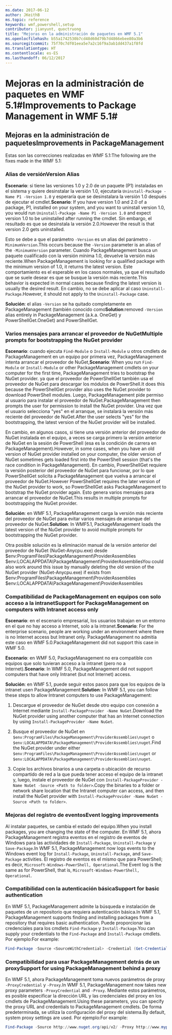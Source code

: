 ```yaml
---
ms.date: 2017-06-12
author: JKeithB
ms.topic: reference
keywords: wmf,powershell,setup
contributor: jianyunt, quoctruong
title: "Mejoras en la administración de paquetes en WMF 5.1"
ms.openlocfilehash: b55a1742530b7cd48d60d79b7d4866ebee80a3b6
ms.sourcegitcommit: 75f70c7df01eea5e7a2c16f9a3ab1dd437a1f8fd
ms.translationtype: HT
ms.contentlocale: es-ES
ms.lasthandoff: 06/12/2017
---
```

# <a name="improvements-to-package-management-in-wmf-51"></a><span data-ttu-id="4fc0a-103">Mejoras en la administración de paquetes en WMF 5.1#</span><span class="sxs-lookup"><span data-stu-id="4fc0a-103">Improvements to Package Management in WMF 5.1#</span></span>

## <a name="improvements-in-packagemanagement"></a><span data-ttu-id="4fc0a-104">Mejoras en la administración de paquetes</span><span class="sxs-lookup"><span data-stu-id="4fc0a-104">Improvements in PackageManagement</span></span> ##
<span data-ttu-id="4fc0a-105">Estas son las correcciones realizadas en WMF 5.1:</span><span class="sxs-lookup"><span data-stu-id="4fc0a-105">The following are the fixes made in the WMF 5.1:</span></span> 

### <a name="version-alias"></a><span data-ttu-id="4fc0a-106">Alias de versión</span><span class="sxs-lookup"><span data-stu-id="4fc0a-106">Version Alias</span></span>

<span data-ttu-id="4fc0a-107">**Escenario**: si tiene las versiones 1.0 y 2.0 de un paquete (P1) instaladas en el sistema y quiere desinstalar la versión 1.0, ejecutaría `Uninstall-Package -Name P1 -Version 1.0` y esperaría que se desinstalara la versión 1.0 después de ejecutar el cmdlet.</span><span class="sxs-lookup"><span data-stu-id="4fc0a-107">**Scenario**: If you have version 1.0 and 2.0 of a package, P1, installed on your system, and you want to uninstall version 1.0, you would run `Uninstall-Package -Name P1 -Version 1.0` and expect version 1.0 to be uninstalled after running the cmdlet.</span></span> <span data-ttu-id="4fc0a-108">Sin embargo, el resultado es que se desinstala la versión 2.0.</span><span class="sxs-lookup"><span data-stu-id="4fc0a-108">However the result is that version 2.0 gets uninstalled.</span></span>  
    
<span data-ttu-id="4fc0a-109">Esto se debe a que el parámetro `-Version` es un alias del parámetro `-MinimumVersion`.</span><span class="sxs-lookup"><span data-stu-id="4fc0a-109">This occurs because the `-Version` parameter is an alias of the `-MinimumVersion` parameter.</span></span> <span data-ttu-id="4fc0a-110">Cuando PackageManagement busca un paquete cualificado con la versión mínima 1.0, devuelve la versión más reciente.</span><span class="sxs-lookup"><span data-stu-id="4fc0a-110">When PackageManagement is looking for a qualified package with the minimum version of 1.0, it returns the latest version.</span></span> <span data-ttu-id="4fc0a-111">Este comportamiento es el esperable en los casos normales, ya que el resultado que se suele desear es que se busque la versión más reciente.</span><span class="sxs-lookup"><span data-stu-id="4fc0a-111">This behavior is expected in normal cases because finding the latest version is usually the desired result.</span></span> <span data-ttu-id="4fc0a-112">En cambio, no se debe aplicar al caso `Uninstall-Package`.</span><span class="sxs-lookup"><span data-stu-id="4fc0a-112">However, it should not apply to the `Uninstall-Package` case.</span></span>
    
<span data-ttu-id="4fc0a-113">**Solución**: el alias `-Version` se ha quitado completamente en PackageManagement (también conocido como</span><span class="sxs-lookup"><span data-stu-id="4fc0a-113">**Solution**:removed `-Version` alias entirely in PackageManagement (a.k.a.</span></span> <span data-ttu-id="4fc0a-114">OneGet) y PowerShellGet.</span><span class="sxs-lookup"><span data-stu-id="4fc0a-114">OneGet) and PowerShellGet.</span></span> 

### <a name="multiple-prompts-for-bootstrapping-the-nuget-provider"></a><span data-ttu-id="4fc0a-115">Varios mensajes para arrancar el proveedor de NuGet</span><span class="sxs-lookup"><span data-stu-id="4fc0a-115">Multiple prompts for bootstrapping the NuGet provider</span></span>

<span data-ttu-id="4fc0a-116">**Escenario**: cuando ejecuta `Find-Module` o `Install-Module` u otros cmdlets de PackageManagement en un equipo por primera vez, PackageManagement intenta arrancar el proveedor de NuGet,</span><span class="sxs-lookup"><span data-stu-id="4fc0a-116">**Scenario**: When you run `Find-Module` or `Install-Module` or other PackageManagement cmdlets on your computer for the first time, PackageManagement tries to bootstrap the NuGet provider.</span></span> <span data-ttu-id="4fc0a-117">ya que el proveedor de PowerShellGet también usa el proveedor de NuGet para descargar los módulos de PowerShell.</span><span class="sxs-lookup"><span data-stu-id="4fc0a-117">It does this because the PowerShellGet provider also uses the NuGet provider to download PowerShell modules.</span></span> <span data-ttu-id="4fc0a-118">Luego, PackageManagement pide permiso al usuario para instalar el proveedor de NuGet.</span><span class="sxs-lookup"><span data-stu-id="4fc0a-118">PackageManagement then prompts the user for permission to install the NuGet provider.</span></span> <span data-ttu-id="4fc0a-119">Una vez que el usuario selecciona "yes" en el arranque, se instalará la versión más reciente del proveedor de NuGet.</span><span class="sxs-lookup"><span data-stu-id="4fc0a-119">After the user selects "yes" for the bootstrapping, the latest version of the NuGet provider will be installed.</span></span> 
    
<span data-ttu-id="4fc0a-120">En cambio, en algunos casos, si tiene una versión anterior del proveedor de NuGet instalada en el equipo, a veces se carga primero la versión anterior de NuGet en la sesión de PowerShell (esa es la condición de carrera en PackageManagement).</span><span class="sxs-lookup"><span data-stu-id="4fc0a-120">However, in some cases, when you have an old version of NuGet provider installed on your computer, the older version of NuGet sometimes gets loaded first into the PowerShell session (that's the race condition in PackageManagement).</span></span> <span data-ttu-id="4fc0a-121">En cambio, PowerShellGet requiere la versión posterior del proveedor de NuGet para funcionar, por lo que PowerShellGet solicita a PackageManagement que vuelva a arrancar el proveedor de NuGet.</span><span class="sxs-lookup"><span data-stu-id="4fc0a-121">However PowerShellGet requires the later version of the NuGet provider to work, so PowerShellGet asks PackageManagement to bootstrap the NuGet provider again.</span></span> <span data-ttu-id="4fc0a-122">Esto genera varios mensajes para arrancar el proveedor de NuGet.</span><span class="sxs-lookup"><span data-stu-id="4fc0a-122">This results in multiple prompts for bootstrapping the NuGet provider.</span></span>

<span data-ttu-id="4fc0a-123">**Solución**: en WMF 5.1, PackageManagement carga la versión más reciente del proveedor de NuGet para evitar varios mensajes de arranque del proveedor de NuGet.</span><span class="sxs-lookup"><span data-stu-id="4fc0a-123">**Solution**: In WMF5.1, PackageManagement loads the latest version of the NuGet provider to avoid multiple prompts for bootstrapping the NuGet provider.</span></span>

<span data-ttu-id="4fc0a-124">Otra posible solución es la eliminación manual de la versión anterior del proveedor de NuGet (NuGet-Anycpu.exe) desde $env:ProgramFiles\PackageManagement\ProviderAssemblies $env:LOCALAPPDATA\PackageManagement\ProviderAssemblies</span><span class="sxs-lookup"><span data-stu-id="4fc0a-124">You could also work around this issue by manually deleting the old version of the NuGet provider (NuGet-Anycpu.exe) if exists from $env:ProgramFiles\PackageManagement\ProviderAssemblies $env:LOCALAPPDATA\PackageManagement\ProviderAssemblies</span></span>


### <a name="support-for-packagemanagement-on-computers-with-intranet-access-only"></a><span data-ttu-id="4fc0a-125">Compatibilidad de PackageManagement en equipos con solo acceso a la intranet</span><span class="sxs-lookup"><span data-stu-id="4fc0a-125">Support for PackageManagement on computers with Intranet access only</span></span>

<span data-ttu-id="4fc0a-126">**Escenario**: en el escenario empresarial, los usuarios trabajan en un entorno en el que no hay acceso a Internet, solo a la intranet.</span><span class="sxs-lookup"><span data-stu-id="4fc0a-126">**Scenario**: For the enterprise scenario, people are working under an environment where there is no Internet access but Intranet only.</span></span> <span data-ttu-id="4fc0a-127">PackageManagement no admitía este caso en WMF 5.0.</span><span class="sxs-lookup"><span data-stu-id="4fc0a-127">PackageManagement did not support this case in WMF 5.0.</span></span>

<span data-ttu-id="4fc0a-128">**Escenario**: en WMF 5.0, PackageManagement no era compatible con equipos que solo tuvieran acceso a la intranet (pero no a Internet).</span><span class="sxs-lookup"><span data-stu-id="4fc0a-128">**Scenario**: In WMF 5.0, PackageManagement did not support computers that have only Intranet (but not Internet) access.</span></span>

<span data-ttu-id="4fc0a-129">**Solución**: en WMF 5.1, puede seguir estos pasos para que los equipos de la intranet usen PackageManagement:</span><span class="sxs-lookup"><span data-stu-id="4fc0a-129">**Solution**: In WMF 5.1, you can follow these steps to allow Intranet computers to use PackageManagement:</span></span>

1. <span data-ttu-id="4fc0a-130">Descargue el proveedor de NuGet desde otro equipo con conexión a Internet mediante `Install-PackageProvider -Name NuGet`.</span><span class="sxs-lookup"><span data-stu-id="4fc0a-130">Download the NuGet provider using another computer that has an Internet connection by using `Install-PackageProvider -Name NuGet`.</span></span>

2. <span data-ttu-id="4fc0a-131">Busque el proveedor de NuGet en `$env:ProgramFiles\PackageManagement\ProviderAssemblies\nuget` o `$env:LOCALAPPDATA\PackageManagement\ProviderAssemblies\nuget`.</span><span class="sxs-lookup"><span data-stu-id="4fc0a-131">Find the NuGet provider under either `$env:ProgramFiles\PackageManagement\ProviderAssemblies\nuget`  or  `$env:LOCALAPPDATA\PackageManagement\ProviderAssemblies\nuget`.</span></span>

3. <span data-ttu-id="4fc0a-132">Copie los archivos binarios a una carpeta o ubicación de recurso compartido de red a la que pueda tener acceso el equipo de la intranet y, luego, instale el proveedor de NuGet con `Install-PackageProvider -Name NuGet -Source <Path to folder>`.</span><span class="sxs-lookup"><span data-stu-id="4fc0a-132">Copy the binaries to a folder or network share location that the Intranet computer can access, and then install the NuGet provider with `Install-PackageProvider -Name NuGet -Source <Path to folder>`.</span></span>


### <a name="event-logging-improvements"></a><span data-ttu-id="4fc0a-133">Mejoras del registro de eventos</span><span class="sxs-lookup"><span data-stu-id="4fc0a-133">Event logging improvements</span></span>

<span data-ttu-id="4fc0a-134">Al instalar paquetes, se cambia el estado del equipo.</span><span class="sxs-lookup"><span data-stu-id="4fc0a-134">When you install packages, you are changing the state of the computer.</span></span> <span data-ttu-id="4fc0a-135">En WMF 5.1, ahora PackageManagement registra eventos en el registro de eventos de Windows para las actividades de `Install-Package`, `Uninstall-Package` y `Save-Package`.</span><span class="sxs-lookup"><span data-stu-id="4fc0a-135">In WMF 5.1, PackageManagement now logs events to the Windows event log for `Install-Package`, `Uninstall-Package`, and `Save-Package` activities.</span></span> <span data-ttu-id="4fc0a-136">El registro de eventos es el mismo que para PowerShell; es decir, `Microsoft-Windows-PowerShell, Operational`.</span><span class="sxs-lookup"><span data-stu-id="4fc0a-136">The Event log  is the same as for PowerShell, that is, `Microsoft-Windows-PowerShell, Operational`.</span></span>

### <a name="support-for-basic-authentication"></a><span data-ttu-id="4fc0a-137">Compatibilidad con la autenticación básica</span><span class="sxs-lookup"><span data-stu-id="4fc0a-137">Support for basic authentication</span></span>

<span data-ttu-id="4fc0a-138">En WMF 5.1, PackageManagement admite la búsqueda e instalación de paquetes de un repositorio que requiera autenticación básica.</span><span class="sxs-lookup"><span data-stu-id="4fc0a-138">In WMF 5.1, PackageManagement supports finding and installing packages from a repository that requires basic authentication.</span></span> <span data-ttu-id="4fc0a-139">Puede proporcionar las credenciales para los cmdlets `Find-Package` y `Install-Package`.</span><span class="sxs-lookup"><span data-stu-id="4fc0a-139">You can supply your credentials to the `Find-Package` and `Install-Package` cmdlets.</span></span> <span data-ttu-id="4fc0a-140">Por ejemplo:</span><span class="sxs-lookup"><span data-stu-id="4fc0a-140">For example:</span></span>

``` PowerShell
Find-Package -Source <SourceWithCredential> -Credential (Get-Credential)
```
### <a name="support-for-using-packagemanagement-behind-a-proxy"></a><span data-ttu-id="4fc0a-141">Compatibilidad para usar PackageManagement detrás de un proxy</span><span class="sxs-lookup"><span data-stu-id="4fc0a-141">Support for using PackageManagement behind a proxy</span></span>

<span data-ttu-id="4fc0a-142">En WMF 5.1, ahora PackageManagement toma nuevos parámetros de proxy `-ProxyCredential` y `-Proxy`.</span><span class="sxs-lookup"><span data-stu-id="4fc0a-142">In WMF 5.1, PackageManagement now takes new proxy parameters `-ProxyCredential` and `-Proxy`.</span></span> <span data-ttu-id="4fc0a-143">Mediante estos parámetros, es posible especificar la dirección URL y las credenciales del proxy en los cmdlets de PackageManagement.</span><span class="sxs-lookup"><span data-stu-id="4fc0a-143">Using these parameters, you can specify the proxy URL and credentials to PackageManagement cmdlets.</span></span> <span data-ttu-id="4fc0a-144">De forma predeterminada, se utiliza la configuración del proxy del sistema.</span><span class="sxs-lookup"><span data-stu-id="4fc0a-144">By default, system proxy settings are used.</span></span> <span data-ttu-id="4fc0a-145">Por ejemplo:</span><span class="sxs-lookup"><span data-stu-id="4fc0a-145">For example:</span></span>

``` PowerShell
Find-Package -Source http://www.nuget.org/api/v2/ -Proxy http://www.myproxyserver.com -ProxyCredential (Get-Credential)
```

